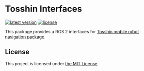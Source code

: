 # Tosshin Interfaces

[![latest version](https://img.shields.io/github/v/release/threeal/tosshin_interfaces.svg)](https://github.com/threeal/tosshin_interfaces/releases/)
[![license](https://img.shields.io/github/license/threeal/tosshin_interfaces.svg)](./LICENSE)

This package provides a ROS 2 interfaces for [Tosshin mobile robot navigation package](https://github.com/threeal/tosshin).

## License

This project is licensed under [the MIT License](./LICENSE).
